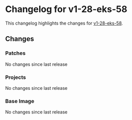 # Changelog for v1-28-eks-58

This changelog highlights the changes for [v1-28-eks-58](https://github.com/aws/eks-distro/tree/v1-28-eks-58).

## Changes

### Patches
No changes since last release

### Projects
No changes since last release

### Base Image
No changes since last release

